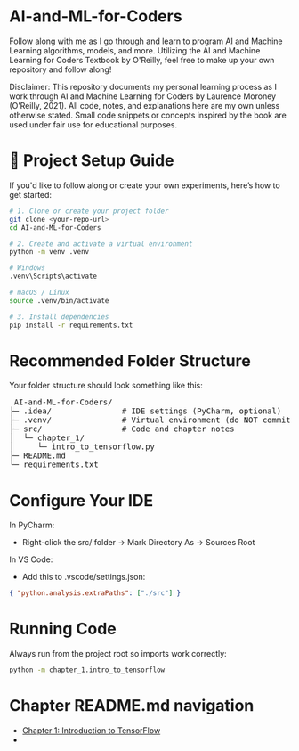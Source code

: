 # AI-and-ML-for-Coders
Follow along with me as I go through and learn to program AI and Machine Learning algorithms, models, and more. Utilizing the AI and Machine Learning for Coders Textbook by O'Reilly,
feel free to make up your own repository and follow along!

Disclaimer:
This repository documents my personal learning process as I work through AI and Machine Learning for Coders by Laurence Moroney (O’Reilly, 2021).
All code, notes, and explanations here are my own unless otherwise stated. Small code snippets or concepts inspired by the book are used under fair use for educational purposes.

# 🧠 Project Setup Guide

If you'd like to follow along or create your own experiments, here’s how to get started:

```bash
# 1. Clone or create your project folder
git clone <your-repo-url>
cd AI-and-ML-for-Coders

# 2. Create and activate a virtual environment
python -m venv .venv

# Windows
.venv\Scripts\activate

# macOS / Linux
source .venv/bin/activate

# 3. Install dependencies
pip install -r requirements.txt
```

# Recommended Folder Structure
Your folder structure should look something like this:

<pre> AI-and-ML-for-Coders/
├─ .idea/               # IDE settings (PyCharm, optional)
├─ .venv/               # Virtual environment (do NOT commit)
├─ src/                 # Code and chapter notes
│  └─ chapter_1/
│     └─ intro_to_tensorflow.py
├─ README.md
└─ requirements.txt
</pre>

# Configure Your IDE
In PyCharm: 
- Right-click the src/ folder → Mark Directory As → Sources Root

In VS Code:
- Add this to .vscode/settings.json:

```json
{ "python.analysis.extraPaths": ["./src"] }
```

# Running Code

Always run from the project root so imports work correctly:

```bash
python -m chapter_1.intro_to_tensorflow
```

# Chapter README.md navigation
- [Chapter 1: Introduction to TensorFlow](src/chapter_1/README.md)
- 
